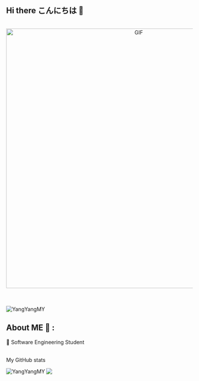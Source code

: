 ## Hi there こんにちは 👋
</br>
<div align="center">
<img hight="300" width="700" alt="GIF" align="center" src="https://github.com/YangYangMY/YangYangMY/blob/main/gif/rimuru-demon.gif">
</div>
</br>
</br>
<p align="left"> <img src="https://komarev.com/ghpvc/?username=YangYangMY&label=Profile%20views&color=0e75b6&style=flat" alt="YangYangMY" /> </p>


## About ME 💬 :
🌱 Software Engineering Student

</br>
My GitHub stats<br> 
<div>
<p align="center"><img align="left" src="https://github-readme-stats.vercel.app/api/top-langs?username=YangYangMY&show_icons=true&locale=en&layout=compact" alt="YangYangMY" /></p>

<img  src="https://github-readme-stats.vercel.app/api?username=YangYangMY&&show_icons=true&theme=radical"/>
 </div>
  <!--
**SuMMeRNeVeRLoSe/SuMMeRNeVeRLoSe** is a ✨ _special_ ✨ repository because its `README.md` (this file) appears on your GitHub profile.

Here are some ideas to get you started:

- 🔭 I’m currently working on ...
- 🌱 I’m currently learning ...
- 👯 I’m looking to collaborate on ...
- 🤔 I’m looking for help with ...
- 💬 Ask me about ...
- 📫 How to reach me: ...
- 😄 Pronouns: ...
- ⚡ Fun fact: ...
-->
